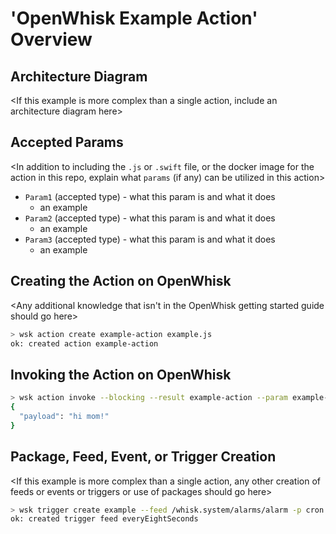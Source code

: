 # 'OpenWhisk Example Action' Overview

<Include an overview of the functionality which this sample is built for
developers to leverage. Go over what the example actually does and how certain
OpenWhisk features are utilized.>

## Architecture Diagram

<If this example is more complex than a single action, include an architecture
diagram here>

## Accepted Params

<In addition to including the `.js` or `.swift` file, or the docker image for
the action in this repo, explain what `params` (if any) can be utilized in this
action>

  - `Param1` (accepted type) - what this param is and what it does
    - an example
  - `Param2` (accepted type) - what this param is and what it does
    - an example
  - `Param3` (accepted type) - what this param is and what it does
    - an example

## Creating the Action on OpenWhisk

<Any additional knowledge that isn't in the OpenWhisk getting started guide
should go here>

~~~sh
> wsk action create example-action example.js
ok: created action example-action
~~~

## Invoking the Action on OpenWhisk

~~~sh
> wsk action invoke --blocking --result example-action --param example-parm 'example'
{
  "payload": "hi mom!"
}
~~~

## Package, Feed, Event, or Trigger Creation

<If this example is more complex than a single action, any other creation of
feeds or events or triggers or use of packages should go here>

~~~sh
> wsk trigger create example --feed /whisk.system/alarms/alarm -p cron '*/8 * * * * *' -p trigger_payload '{"example":"param"}'
ok: created trigger feed everyEightSeconds
~~~
